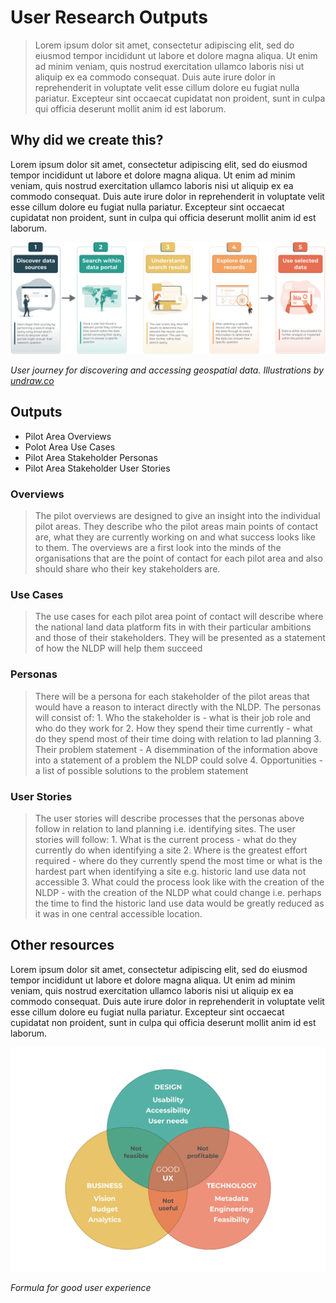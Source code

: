# User Research Outputs

> Lorem ipsum dolor sit amet, consectetur adipiscing elit, sed do eiusmod tempor incididunt ut labore et dolore magna aliqua. Ut enim ad minim veniam, quis nostrud exercitation ullamco laboris nisi ut aliquip ex ea commodo consequat. Duis aute irure dolor in reprehenderit in voluptate velit esse cillum dolore eu fugiat nulla pariatur. Excepteur sint occaecat cupidatat non proident, sunt in culpa qui officia deserunt mollit anim id est laborum.

## Why did we create this?

Lorem ipsum dolor sit amet, consectetur adipiscing elit, sed do eiusmod tempor incididunt ut labore et dolore magna aliqua. Ut enim ad minim veniam, quis nostrud exercitation ullamco laboris nisi ut aliquip ex ea commodo consequat. Duis aute irure dolor in reprehenderit in voluptate velit esse cillum dolore eu fugiat nulla pariatur. Excepteur sint occaecat cupidatat non proident, sunt in culpa qui officia deserunt mollit anim id est laborum.

<div class="image-container">

![User journey for discovering and accessing geospatial data](../_media/spatial-data-journey-v3.svg)

*User journey for discovering and accessing geospatial data. Illustrations by [undraw.co](https://undraw.co/license)*

</div>


## Outputs
*	Pilot Area Overviews
*	Polot Area Use Cases
*	Pilot Area Stakeholder Personas
*   Pilot Area Stakeholder User Stories

### Overviews

>The pilot overviews are designed to give an insight into the individual pilot areas. They describe who the pilot areas main points of contact are, what they are currently working on and what success looks like to them. The overviews are a first look into the minds of the organisations that are the point of contact for each pilot area and also should share who their key stakeholders are.

### Use Cases

>The use cases for each pilot area point of contact will describe where the national land data platform fits in with their particular ambitions and those of their stakeholders. They will be presented as a statement of how the NLDP will help them succeed

### Personas

>There will be a persona for each stakeholder of the pilot areas that would have a reason to interact directly with the NLDP. The personas will consist of:
    1. Who the stakeholder is - what is their job role and who do they work for
    2. How they spend their time currently - what do they spend most of their time doing with relation to lad planning
    3. Their problem statement - A disemmination of the information above into a statement of a problem the NLDP could solve
    4. Opportunities - a list of possible solutions to the problem statement

### User Stories

>The user stories will describe processes that the personas above follow in relation to land planning i.e. identifying sites. The user stories will follow:
    1. What is the current process - what do they currently do when identifying a site
    2. Where is the greatest effort required - where do they currently spend the most time or what is the hardest part when identifying a site e.g. historic land use data not accessible
    3. What could the process look like with the creation of the NLDP - with the creation of the NLDP what could change i.e. perhaps the time to find the historic land use data would be greatly reduced as it was in one central accessible location.


## Other resources

Lorem ipsum dolor sit amet, consectetur adipiscing elit, sed do eiusmod tempor incididunt ut labore et dolore magna aliqua. Ut enim ad minim veniam, quis nostrud exercitation ullamco laboris nisi ut aliquip ex ea commodo consequat. Duis aute irure dolor in reprehenderit in voluptate velit esse cillum dolore eu fugiat nulla pariatur. Excepteur sint occaecat cupidatat non proident, sunt in culpa qui officia deserunt mollit anim id est laborum. 

<div class="image-container">

![Venn diagram for good user experience. It shows that design, business and technology need to be joined to create good user experience for geospatial data portals.](../_media/ux-formula.png)

*Formula for good user experience*

</div>

